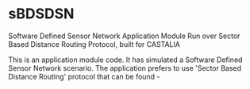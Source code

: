 # sBDSDSN
Software Defined Sensor Network Application Module Run over Sector Based Distance Routing Protocol, built for CASTALIA

This is an application module code. It has simulated a Software Defined Sensor Network scenario. The application prefers to use 'Sector Based Distance Routing' protocol
that can be found - 
